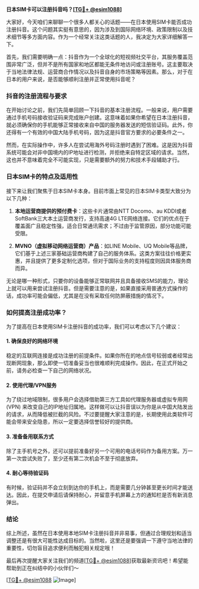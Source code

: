 **日本SIM卡可以注册抖音吗？[[TG💪+ @esim1088](https://t.me/s/esim1088)]**

大家好，今天咱们来聊聊一个很多人都关心的话题——在日本使用SIM卡能否成功注册抖音。这个问题其实挺有意思的，因为涉及到国际网络环境、政策限制以及技术细节等多方面内容。作为一个经常关注这类话题的人，我决定为大家详细解答一下。

首先，我们需要明确一点：抖音作为一个全球化的短视频社交平台，其服务覆盖范围非常广泛，但并不是所有国家和地区都能无条件地访问或注册账号。这主要取决于当地法律法规、运营商合作情况以及抖音自身的市场策略等因素。那么，对于在日本的用户来说，是否能够顺利注册并正常使用抖音呢？

### 抖音的注册流程与要求

在开始讨论之前，我们先简单回顾一下抖音的基本注册流程。一般来说，用户需要通过手机号码接收验证码来完成账户创建。这意味着如果你希望在日本注册抖音，就必须确保你的手机能够正常接收来自中国的服务器发送的短信验证码。此外，你还得有一个有效的中国大陆手机号码，因为这是抖音官方要求的必要条件之一。

然而，在实际操作中，许多人在尝试用海外号码注册时遇到了困难。这是因为抖音系统可能会对非中国境内的IP地址进行检测，并拒绝来自特定区域的请求。当然，这也并不意味着完全不可能实现，只是需要额外的努力和技术手段辅助才行。

### 日本SIM卡的特点及适用性

接下来让我们聚焦于日本SIM卡本身。目前市面上常见的日本SIM卡类型大致分为以下几种：

1. **本地运营商提供的预付费卡**：这些卡片通常由NTT Docomo、au KDDI或者SoftBank三大本土运营商发行，支持高速4G LTE网络连接。它们的优点在于覆盖面广且稳定性强，适合日常通讯需求；不过由于监管原因，部分功能可能受限。
   
2. **MVNO（虚拟移动网络运营商）产品**：如LINE Mobile、UQ Mobile等品牌，它们基于上述三家基础运营商构建了自己的服务体系。这类方案往往价格更实惠，并且提供了更多定制化选项，但对于国际业务的支持程度则因具体服务商而异。

无论是哪一种形式，只要你的设备能够正常联网并且具备接收SMS的能力，理论上就可以用来尝试注册抖音。但是需要注意的是，如果直接采用普通方式操作的话，成功率可能会偏低，尤其是在没有采取任何防屏蔽措施的情况下。

### 如何提高注册成功率？

为了提高在日本使用SIM卡注册抖音的成功率，我们可以考虑以下几个建议：

#### 1. 确保良好的网络环境
稳定的互联网连接是成功注册的前提条件。如果你所在的地点信号较弱或者经常出现断网现象，那么即使一切准备妥当也很难顺利完成操作。因此，在正式开始之前，请务必检查一下自己的网络状况。

#### 2. 使用代理/VPN服务
为了绕过地域限制，很多用户会选择借助第三方工具如代理服务器或虚拟专用网(VPN) 来改变自己的IP地址归属地。这样做可以让抖音误以为你是从中国大陆发出的请求，从而降低被拦截的风险。不过要提醒大家注意的是，长期使用此类软件可能会带来安全隐患，所以一定要选择信誉较好的提供商。

#### 3. 准备备用联系方式
除了主手机号之外，还可以提前准备好另一个可用的电话号码作为备用方案。万一第一次尝试失败了，至少还有第二次机会不至于彻底放弃。

#### 4. 耐心等待验证码
有时候，验证码并不会立刻到达你的手机上，而是需要几分钟甚至更长时间才能送达。因此，在提交申请后请保持耐心，并留意手机屏幕上方的通知栏是否有新消息弹出。

### 结论

综上所述，虽然在日本使用本地SIM卡注册抖音并非易事，但通过合理规划和适当调整还是有很大可能性达成目标的。当然啦，这里还是要强调一下遵守当地法律的重要性，切勿盲目追求便利而触犯相关规定哦！

最后再次提醒大家关注我们的频道[[TG💪+ @esim1088](https://t.me/s/esim1088)]获取最新资讯吧！希望能帮助到正在纠结中的小伙伴们～

[[TG💪+ @esim1088](https://t.me/s/esim1088) ![Image](https://i.postimg.cc/4NQfJmqS/Snipaste-2025-05-13-00-14-12.png)]